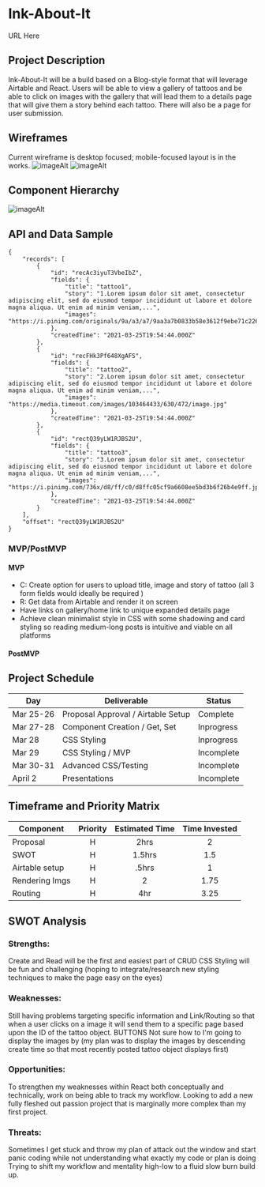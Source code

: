# Ink-About-It

URL Here

## Project Description

Ink-About-It will be a build based on a Blog-style format that will leverage Airtable and React. Users will be able to view a gallery of tattoos and be able to click on images with the gallery that will lead them to a details page that will give them a story behind each tattoo. There will also be a page for user submission.

## Wireframes

Current wireframe is desktop focused; mobile-focused layout is in the works.
![imageAlt](https://i.imgur.com/weK6BBP.png)
![imageAlt](https://i.imgur.com/CdYxRHk.png)

## Component Hierarchy

![imageAlt](https://i.imgur.com/e53Ut6B.png)

## API and Data Sample

```
{
    "records": [
        {
            "id": "recAc3iyuT3VbeIbZ",
            "fields": {
                "title": "tattoo1",
                "story": "1.Lorem ipsum dolor sit amet, consectetur adipiscing elit, sed do eiusmod tempor incididunt ut labore et dolore magna aliqua. Ut enim ad minim veniam,...",
                "images": "https://i.pinimg.com/originals/9a/a3/a7/9aa3a7b0833b58e3612f9ebe71c226bc.jpg"
            },
            "createdTime": "2021-03-25T19:54:44.000Z"
        },
        {
            "id": "recFHk3Pf648XgAFS",
            "fields": {
                "title": "tattoo2",
                "story": "2.Lorem ipsum dolor sit amet, consectetur adipiscing elit, sed do eiusmod tempor incididunt ut labore et dolore magna aliqua. Ut enim ad minim veniam,...",
                "images": "https://media.timeout.com/images/103464433/630/472/image.jpg"
            },
            "createdTime": "2021-03-25T19:54:44.000Z"
        },
        {
            "id": "rectQ39yLW1RJBS2U",
            "fields": {
                "title": "tattoo3",
                "story": "3.Lorem ipsum dolor sit amet, consectetur adipiscing elit, sed do eiusmod tempor incididunt ut labore et dolore magna aliqua. Ut enim ad minim veniam,...",
                "images": "https://i.pinimg.com/736x/d8/ff/c0/d8ffc05cf9a6608ee5bd3b6f26b4e9ff.jpg"
            },
            "createdTime": "2021-03-25T19:54:44.000Z"
        }
    ],
    "offset": "rectQ39yLW1RJBS2U"
}

```

### MVP/PostMVP

#### MVP

- C: Create option for users to upload title, image and story of tattoo (all 3 form fields would ideally be required )
- R: Get data from Airtable and render it on screen
- Have links on gallery/home link to unique expanded details page
- Achieve clean minimalist style in CSS with some shadowing and card styling so reading medium-long posts is intuitive and viable on all platforms

#### PostMVP

## Project Schedule

| Day       | Deliverable                        | Status     |
| --------- | ---------------------------------- | ---------- |
| Mar 25-26 | Proposal Approval / Airtable Setup | Complete   |
| Mar 27-28 | Component Creation / Get, Set      | Inprogress |
| Mar 28    | CSS Styling                        | Inprogress |
| Mar 29    | CSS Styling / MVP                  | Incomplete |
| Mar 30-31 | Advanced CSS/Testing               | Incomplete |
| April 2   | Presentations                      | Incomplete |

## Timeframe and Priority Matrix

| Component      | Priority | Estimated Time | Time Invested |
| -------------- | :------: | :------------: | :-----------: |
| Proposal       |    H     |      2hrs      |       2       |
| SWOT           |    H     |     1.5hrs     |      1.5      |
| Airtable setup |    H     |     .5hrs      |       1       |
| Rendering Imgs |    H     |       2        |     1.75      |
| Routing        |    H     |      4hr       |     3.25      |


## SWOT Analysis

### Strengths:

Create and Read will be the first and easiest part of CRUD
CSS Styling will be fun and challenging (hoping to integrate/research new styling techniques to make the page easy on the eyes)

### Weaknesses:

Still having problems targeting specific information and Link/Routing so that when a user clicks on a image it will send them to a specific page based upon the ID of the tattoo object.
BUTTONS
Not sure how to I'm going to display the images by (my plan was to display the images by descending create time so that most recently posted tattoo object displays first)

### Opportunities:

To strengthen my weaknesses within React both conceptually and technically, work on being able to track my workflow.
Looking to add a new fully fleshed out passion project that is marginally more complex than my first project.

### Threats:

Sometimes I get stuck and throw my plan of attack out the window and start panic coding while not understanding what exactly my code or plan is doing
Trying to shift my workflow and mentality high-low to a fluid slow burn build up.
